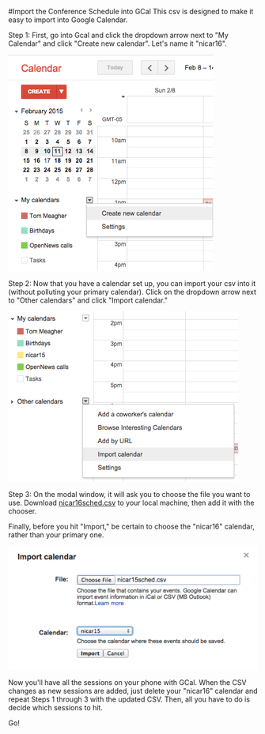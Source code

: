 #Import the Conference Schedule into GCal
This csv is designed to make it easy to import into Google Calendar.

Step 1: First, go into Gcal and click the dropdown arrow next to "My Calendar" and click "Create new calendar". Let's name it "nicar16".

![](screenshots/step1.png)


Step 2: Now that you have a calendar set up, you can import your csv into it (without polluting your primary calendar). Click on the dropdown arrow next to "Other calendars" and click "Import calendar."

![](screenshots/step2.png)

Step 3: On the modal window, it will ask you to choose the file you want to use. Download [nicar16sched.csv](https://raw.githubusercontent.com/tommeagher/irescraper/master/GCAL_nicar2016sched.csv) to your local machine, then add it with the chooser.

Finally, before you hit "Import," be certain to choose the "nicar16" calendar, rather than your primary one.

![](screenshots/step3.png)

Now you'll have all the sessions on your phone with GCal. When the CSV changes as new sessions are added, just delete your "nicar16" calendar and repeat Steps 1 through 3 with the updated CSV. Then, all you have to do is decide which sessions to hit.

Go!
